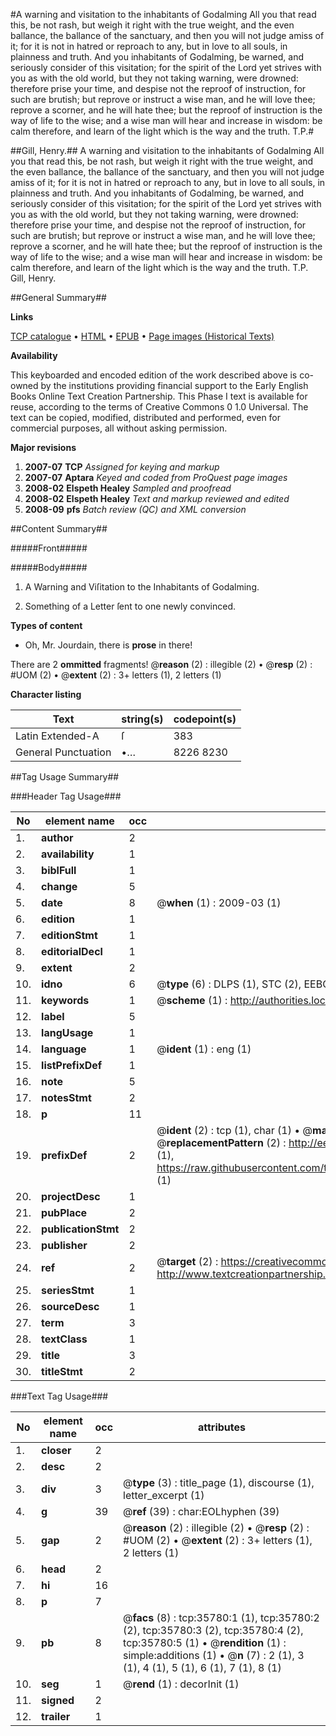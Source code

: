 #A warning and visitation to the inhabitants of Godalming All you that read this, be not rash, but weigh it right with the true weight, and the even ballance, the ballance of the sanctuary, and then you will not judge amiss of it; for it is not in hatred or reproach to any, but in love to all souls, in plainness and truth. And you inhabitants of Godalming, be warned, and seriously consider of this visitation; for the spirit of the Lord yet strives with you as with the old world, but they not taking warning, were drowned: therefore prise your time, and despise not the reproof of instruction, for such are brutish; but reprove or instruct a wise man, and he will love thee; reprove a scorner, and he will hate thee; but the reproof of instruction is the way of life to the wise; and a wise man will hear and increase in wisdom: be calm therefore, and learn of the light which is the way and the truth. T.P.#

##Gill, Henry.##
A warning and visitation to the inhabitants of Godalming All you that read this, be not rash, but weigh it right with the true weight, and the even ballance, the ballance of the sanctuary, and then you will not judge amiss of it; for it is not in hatred or reproach to any, but in love to all souls, in plainness and truth. And you inhabitants of Godalming, be warned, and seriously consider of this visitation; for the spirit of the Lord yet strives with you as with the old world, but they not taking warning, were drowned: therefore prise your time, and despise not the reproof of instruction, for such are brutish; but reprove or instruct a wise man, and he will love thee; reprove a scorner, and he will hate thee; but the reproof of instruction is the way of life to the wise; and a wise man will hear and increase in wisdom: be calm therefore, and learn of the light which is the way and the truth. T.P.
Gill, Henry.

##General Summary##

**Links**

[TCP catalogue](http://www.ota.ox.ac.uk/tcp/)  • 
[HTML](http://tei.it.ox.ac.uk/tcp/Texts-HTML/free/A42/A42756.html)  • 
[EPUB](http://tei.it.ox.ac.uk/tcp/Texts-EPUB/free/A42/A42756.epub) • 
[Page images (Historical Texts)](https://data.historicaltexts.jisc.ac.uk/view?pubId=eebo-99831317e&pageId=eebo-99831317e-35780-1)

**Availability**

This keyboarded and encoded edition of the
	       work described above is co-owned by the institutions
	       providing financial support to the Early English Books
	       Online Text Creation Partnership. This Phase I text is
	       available for reuse, according to the terms of Creative
	       Commons 0 1.0 Universal. The text can be copied,
	       modified, distributed and performed, even for
	       commercial purposes, all without asking permission.

**Major revisions**

1. __2007-07__ __TCP__ *Assigned for keying and markup*
1. __2007-07__ __Aptara__ *Keyed and coded from ProQuest page images*
1. __2008-02__ __Elspeth Healey__ *Sampled and proofread*
1. __2008-02__ __Elspeth Healey__ *Text and markup reviewed and edited*
1. __2008-09__ __pfs__ *Batch review (QC) and XML conversion*

##Content Summary##

#####Front#####

#####Body#####

1. A Warning and Viſitation to the Inhabitants
of Godalming.

1. Something of a Letter ſent to one newly convinced.

**Types of content**

  * Oh, Mr. Jourdain, there is **prose** in there!

There are 2 **ommitted** fragments! 
 @__reason__ (2) : illegible (2)  •  @__resp__ (2) : #UOM (2)  •  @__extent__ (2) : 3+ letters (1), 2 letters (1)

**Character listing**


|Text|string(s)|codepoint(s)|
|---|---|---|
|Latin Extended-A|ſ|383|
|General Punctuation|•…|8226 8230|

##Tag Usage Summary##

###Header Tag Usage###

|No|element name|occ|attributes|
|---|---|---|---|
|1.|__author__|2||
|2.|__availability__|1||
|3.|__biblFull__|1||
|4.|__change__|5||
|5.|__date__|8| @__when__ (1) : 2009-03 (1)|
|6.|__edition__|1||
|7.|__editionStmt__|1||
|8.|__editorialDecl__|1||
|9.|__extent__|2||
|10.|__idno__|6| @__type__ (6) : DLPS (1), STC (2), EEBO-CITATION (1), PROQUEST (1), VID (1)|
|11.|__keywords__|1| @__scheme__ (1) : http://authorities.loc.gov/ (1)|
|12.|__label__|5||
|13.|__langUsage__|1||
|14.|__language__|1| @__ident__ (1) : eng (1)|
|15.|__listPrefixDef__|1||
|16.|__note__|5||
|17.|__notesStmt__|2||
|18.|__p__|11||
|19.|__prefixDef__|2| @__ident__ (2) : tcp (1), char (1)  •  @__matchPattern__ (2) : ([0-9\-]+):([0-9IVX]+) (1), (.+) (1)  •  @__replacementPattern__ (2) : http://eebo.chadwyck.com/downloadtiff?vid=$1&page=$2 (1), https://raw.githubusercontent.com/textcreationpartnership/Texts/master/tcpchars.xml#$1 (1)|
|20.|__projectDesc__|1||
|21.|__pubPlace__|2||
|22.|__publicationStmt__|2||
|23.|__publisher__|2||
|24.|__ref__|2| @__target__ (2) : https://creativecommons.org/publicdomain/zero/1.0/ (1), http://www.textcreationpartnership.org/docs/. (1)|
|25.|__seriesStmt__|1||
|26.|__sourceDesc__|1||
|27.|__term__|3||
|28.|__textClass__|1||
|29.|__title__|3||
|30.|__titleStmt__|2||


###Text Tag Usage###

|No|element name|occ|attributes|
|---|---|---|---|
|1.|__closer__|2||
|2.|__desc__|2||
|3.|__div__|3| @__type__ (3) : title_page (1), discourse (1), letter_excerpt (1)|
|4.|__g__|39| @__ref__ (39) : char:EOLhyphen (39)|
|5.|__gap__|2| @__reason__ (2) : illegible (2)  •  @__resp__ (2) : #UOM (2)  •  @__extent__ (2) : 3+ letters (1), 2 letters (1)|
|6.|__head__|2||
|7.|__hi__|16||
|8.|__p__|7||
|9.|__pb__|8| @__facs__ (8) : tcp:35780:1 (1), tcp:35780:2 (2), tcp:35780:3 (2), tcp:35780:4 (2), tcp:35780:5 (1)  •  @__rendition__ (1) : simple:additions (1)  •  @__n__ (7) : 2 (1), 3 (1), 4 (1), 5 (1), 6 (1), 7 (1), 8 (1)|
|10.|__seg__|1| @__rend__ (1) : decorInit (1)|
|11.|__signed__|2||
|12.|__trailer__|1||
